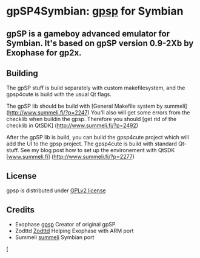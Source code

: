 gpSP4Symbian: [gpsp][gpsp] for Symbian
===========================

gpSP is a gameboy advanced emulator for Symbian. It's based on gpSP version 0.9-2Xb by Exophase for gp2x.
--------

Building
----------
The gpSP stuff is build separately with custom makefilesystem, and the gpsp4cute is build with the usual Qt flags.

The gpSP lib should be build with [General Makefile system by summeli] (http://www.summeli.fi/?p=2247)
You'll also will get some errors from the checklib when buildin the gpsp. Therefore you should [get rid of the checklib 
in QtSDK] (http://www.summeli.fi/?p=2492)

After the gpSP lib is build, you can build the gpsp4cute project which will add the UI to the gpsp project. The gpsp4cute
is build with standard Qt-stuff. See my blog post how to set up the environement with QtSDK [www.summeli.fi] (http://www.summeli.fi/?p=2277)

License
-------

gpsp is distributed under [GPLv2 license](https://github.com/Summeli/gpSP4Symbian/blob/master/COPYING.DOC)

Credits
-------
* Exophase [gpsp] Creator of original gpSP
* Zodttd [Zodttd] Helping Exophase with ARM port
* Summeli [summeli] Symbian port


[gpsp]: http://gpsp-dev.blogspot.com/ "gpSP development bblog"
[summeli]: www.summeli.fi
[Zodttd]: http://www.zodttd.com/
[
